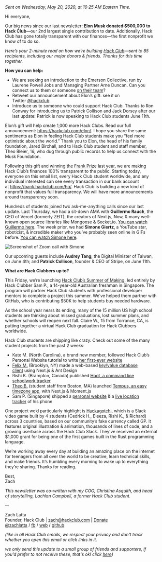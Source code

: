 _Sent on  Wednesday, May 20, 2020, at 10:25 AM Eastern Time._

Hi everyone,

Our big news since our last newsletter: **Elon Musk donated $500,000 to Hack Club**—our 2nd largest single contribution to date. Additionally, Hack Club has gone totally transparent with our finances—the first nonprofit we know of to do so.

_Here’s your 2-minute read on how we’re building [Hack Club](https://hackclub.com/)—sent to 85 recipients, including our major donors & friends. Thanks for this time together._

**How you can help:**

  * We are seeking an introduction to the Emerson Collective, run by Laurene Powell Jobs and Managing Partner Arne Duncan. Can you connect us to them or someone [on their team](https://www.emersoncollective.com/our-team/)?
  * Retweet our announcement about Elon’s gift: see it on Twitter [@hackclub](https://twitter.com/hackclub/status/1263153557945159680)
  * Introduce us to someone who could support Hack Club. Thanks to Ron Conway for introducing us to Patrick Collison and Jack Dorsey after our last update: Patrick is now speaking to Hack Club students June 11th.

Elon’s gift will help create 1,000 more Hack Clubs. Read our full announcement: <https://hackclub.com/elon/>. I hope you share the same sentiments as Elon in feeling Hack Club students make you “feel more optimistic about the world.” Thank you to Elon, the head of his family foundation, Jared Birchall, and to Hack Club student and staff member, Theo Bleier, 16, who dug through public records to help us connect with the Musk Foundation.

Following this gift and winning the [Frank Prize](https://grant.frank.ly/) last year, we are making Hack Club’s finances 100% transparent to the public. Starting today, everyone on this email list, every Hack Club student worldwide, and any individual interested can see every transaction in our bank account at <https://bank.hackclub.com/hq/>. Hack Club is building a new kind of nonprofit that values full transparency. We will have more announcements around transparency soon.

Hundreds of students joined two ask-me-anything calls since our last update. Last Thursday, we had a sit-down AMA with **Guillermo Rauch**, the CEO of Vercel (formerly ZEIT), the creators of Next.js, Now, & many well-known open source libraries like Mongoose & Socket.io. [You can watch Guillermo here](https://youtu.be/PXlDzMMZydk). The week prior, we had **Simone Giertz**, a YouTube star, roboticist, & incredible maker who you’ve probably seen online in GIFs before. [You can watch Simone here](https://youtu.be/c1KDdRGY6XQ).

![Screenshot of Zoom call with Simone](https://postal.hackclub.com/uploads/1589995075.png)

Our upcoming guests include **Audrey Tang**, the Digital Minister of Taiwan, on June 4th; and **Patrick Collison**, founder & CEO of Stripe, on June 11th.

**What are Hack Clubbers up to?**

This Friday, we’re launching [Hack Club’s Summer of Making](https://summer.hackclub.com/), led entirely by Hack Clubber Sam P., a 14-year-old Australian freshman in Singapore. The program will partner Hack Club students with professional developer mentors to complete a project this summer. We’ve helped them partner with GitHub, who is contributing $50K to help students buy needed hardware.

As the school year nears its ending, many of the 15 million US high school students are thinking about missed graduations, lost summer plans, and whether schools will reopen next fall. Claire W., 15 from Torrance, CA, is putting together a virtual Hack Club graduation for Hack Clubbers worldwide.

Hack Club students are shipping like crazy. Check out some of the many student projects from the past 2 weeks:

  * Kate M. (North Carolina), a brand new member, followed Hack Club’s Personal Website tutorial to write [her first-ever website](https://darkorangelittlequeries.ktmize.repl.co/)
  * [Felix M.](https://kognise.dev/) (Brooklyn, NY) made a web-based [key/value database client](https://dash.s1.kognise.dev/) using Next.js & Ant Design
  * Rishi K. (Brampton, Canada) published [Hoot, a command line schoolwork tracker](https://github.com/rishiosaur/hoot)
  * [Theo B.](https://tmb.sh/) (student staff from Boston, MA) launched [Tempus, an easy timezone app](https://tempus.im/), with Next.js & Moment.js
  * Sam P. (Singapore) shipped a [personal website](https://www.sampoder.com/) & a [live location tracker](https://find.sampoder.com/) of his phone

One project we’d particularly highlight is [Hackagotchi](https://github.com/hackagotchi/hackagotchi), which is a Slack video game built by 4 students (Cedrick H., Eleeza, Rishi K., & Richard) across 3 countries, based on our community’s fake currency called GP. It features original illustration & animation, thousands of lines of code, and a growing userbase across the Hack Club Slack. They’ve received an external $1,000 grant for being one of the first games built in the Rust programming language.

We’re working away every day at building an amazing place on the internet for teenagers from all over the world to be creative, learn technical skills, and make friends. It’s humbling every morning to wake up to everything they’re sharing. Thanks for reading.

Best,  
Zach

_This newsletter was co-written with my COO, Christina Asquith, and head of storytelling, Lachlan Campbell, a former Hack Club student._

\--

Zach Latta  
Founder, Hack Club | [zach@hackclub.com](mailto:zach@hackclub.com) | [Donate](https://hackclub.com/donate/)  
[@zachlatta](https://twitter.com/zachlatta) / [fb](https://facebook.com/crynix) / [web](https://zachlatta.com/) / [github](https://github.com/zachlatta)

_(like in all Hack Club emails, we respect your privacy and don't track whether you open this email or click links in it._

_we only send this update to a small group of friends and supporters, if you'd prefer to not receive these, that's ok! click [here](https://postal.hackclub.com/unsubscribe-success.php?c=181))_
